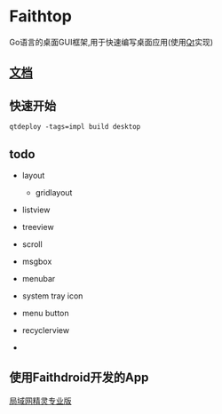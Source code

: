 # Faithtop
Go语言的桌面GUI框架,用于快速编写桌面应用(使用[Qt](https://github.com/therecipe/qt)实现)

## [文档](https://github.com/gofaith/faithtop/wiki)

## 快速开始

```shell
qtdeploy -tags=impl build desktop
```

## todo

- layout
    - gridlayout
- listview
- treeview

- scroll
- msgbox
- menubar
- system tray icon
- menu button
- recyclerview
- 

## 使用Faithdroid开发的App

[局域网精灵专业版](https://lan-genius.com)
